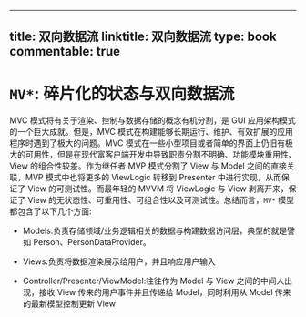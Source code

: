 
---
title: 双向数据流
linktitle: 双向数据流
type: book
commentable: true
---

# `MV*`: 碎片化的状态与双向数据流

MVC 模式将有关于渲染、控制与数据存储的概念有机分割，是 GUI 应用架构模式的一个巨大成就。但是，MVC 模式在构建能够长期运行、维护、有效扩展的应用程序时遇到了极大的问题。MVC 模式在一些小型项目或者简单的界面上仍旧有极大的可用性，但是在现代富客户端开发中导致职责分割不明确、功能模块重用性、View 的组合性较差。作为继任者 MVP 模式分割了 View 与 Model 之间的直接关联，MVP 模式中也将更多的 ViewLogic 转移到 Presenter 中进行实现，从而保证了 View 的可测试性。而最年轻的 MVVM 将 ViewLogic 与 View 剥离开来，保证了 View 的无状态性、可重用性、可组合性以及可测试性。总结而言，`MV*` 模型都包含了以下几个方面:

- Models:负责存储领域/业务逻辑相关的数据与构建数据访问层，典型的就是譬如 Person、PersonDataProvider。

- Views:负责将数据渲染展示给用户，并且响应用户输入

- Controller/Presenter/ViewModel:往往作为 Model 与 View 之间的中间人出现，接收 View 传来的用户事件并且传递给 Model，同时利用从 Model 传来的最新模型控制更新 View

    